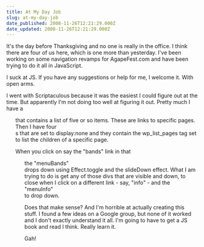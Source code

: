 ```yaml
---
title: At My Day Job
slug: at-my-day-job
date_published: 2008-11-26T12:21:29.000Z
date_updated: 2008-11-26T12:21:29.000Z
---
```


It's the day before Thanksgiving and no one is really in the office. I think there are four of us here, which is one more than yesterday. I've been working on some navigation revamps for AgapeFest.com and have been trying to do it all in JavaScript.

I suck at JS. If you have any suggestions or help for me, I welcome it. With open arms.

I went with Scriptaculous because it was the easiest I could figure out at the time. But apparently I'm not doing too well at figuring it out. Pretty much I have a <ul> that contains a list of five or so items. These are links to specific pages. Then I have four <div>s that are set to display:none and they contain the wp_list_pages tag set to list the children of a specific page.

When you click on say the "bands" link in that <ul> the "menuBands" <div> drops down using Effect.toggle and the slideDown effect. What I am trying to do is get any of those divs that are visible and down, to close when I click on a different link - say, "info" - and the "menuInfo" <div> to drop down.

Does that make sense? And I'm horrible at actually creating this stuff. I found a few ideas on a Google group, but none of it worked and I don't exactly understand it all. I'm going to have to get a JS book and read I think. Really learn it.

Gah!
